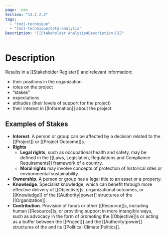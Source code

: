 ```yaml
---
page: .nan
Section: "13.1.2.3"
tags:
  - "tool-technique"
  - "tool-technique/data-analysis"
Description: "[[Stakeholder Analysis#Description|📝]]"
---
```

# Description
Results in a [[Stakeholder Register]] and relevant information:
- their positions in the organization
- roles on the project
- “stakes"
- expectations
- attitudes (their levels of support for the project)
- their interest in [[Information]] about the project
## Examples of Stakes
- **Interest**. A person or group can be affected by a decision related to the [[Project]] or [[Project Outcome]]s.
- **Rights**
	- **Legal rights**, such as occupational health and safety, may be defined in the [[Laws, Legislation, Regulations and Compliance Requirements]] framework of a country.
	- **Moral rights** may involve concepts of protection of historical sites or environmental sustainability.
- **Ownership**. A person or group has a legal title to an asset or a property.
- **Knowledge**. Specialist knowledge, which can benefit through more effective delivery of [[Objective]]s, organizational outcomes, or [[Knowledge]] of the [[Authority|power]] structures of the [[Organization]].
- **Contribution**. Provision of funds or other [[Resource]]s, including human [[Resource]]s, or providing support in more intangible ways, such as advocacy in the form of promoting the [[Objective]]s or acting as a buffer between the [[Project]] and the [[Authority|power]] structures of the and its [[Political Climate|Politics]].